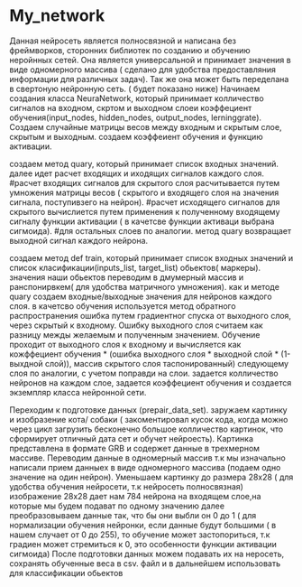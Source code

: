 # My_network
Данная нейросеть является полносвязной и  написана без фреймворков, сторонних библиотек по созданию и обучению неройнных сетей.
Она является универсальной и принимает значения в виде одномерного массива ( сделано для удобства предоставляния информации для различных задач).
Так же она может быть переделана в свертоную нейронную сеть. ( будет показано ниже)
Начинаем создания класса NeuraNetwork, который принимает колличество сигналов на входном, скртом и выходном слоеи коэффециент обучения(input_nodes, hidden_nodes, output_nodes,
                 lerninggrate).
Создаем случайные матрицы весов между входным и скрытым слое, скрытым и выходным.
создаем коэффеиент обучения и функцию активации.

создаем метод  quary, который принимает список входных значений.
далее идет расчет входящих и иходящих сигналов каждого слоя.
#расчет входящих сигналов для скрытого слоя расчитывается путем умножения матрицы весов ( скрытого и входящего слоя на значения сигнала, поступивзего на нейрон).
#расчет исходящего  сигналов для скрытого вычислиется путем применения к полученному входящему сигналу функции активации ( в качетсве функции активаци выбрана сигмоида).
#для остальных слоев по аналогии.
метод  quary возвращает выходной сигнал каждого нейрона.

создаем метод def train,  который принимает список входных значений и список класификации(inputs_list, target_list) обьектов( маркеры).
значения наши обьектов переводим в дмумерный массив и ранспонирвкем( для удобства матричного умножения).
как и методе quary создаем входные/выходные значения для нейронов каждого слоя.
в качетсво обучения используется метод обратного распространения ошибка путем градиентног спуска от выходного слоя, через скрытый к входному.
Ошибку выходного слоя считаем как разницу межды желаемым и полученным значением.
Обучение проходит от выходного слоя к входному и вычисляется как кожффециент обучения * (ошибка выходного слоя * выходной слой * (1-выхдной слой)), массив скрытого слоя таспонированный)
следующему слоя по аналогии, с учетом поправди на слои.
задается колличество нейронов на каждом слое, задается коэффециент обучения и создается экземпляр класса нейронной сети.

Переходим к подготовке данных (prepair_data_set).
заружаем картинку и изобразение кота/ собаки ( закоментировал кусок кода, когда можно через цикл загрузить бесконечно большое колличество картинок, что сформирует отличный дата сет и обучет нейроесть).
Картинка представлена в формате GRB и содержет данные в трехмерном массиве.
Переводим данные в одномерный массив  т.к мы изначально написали прием данныех в виде одномерного массива (подаем одно значение на один нейрон).
Уменьшаем картинку до размера 28х28 ( для удобства обучения нейросети, т.к нейросеть полносвязная)
изображение 28х28 дает нам 784 нейрона на входящем слое,на которые мы будем подават по одному значению
далее преобразовываем данные так, что бы они выбли он 0 до 1 ( для нормализации обучения нейронки, если данные будут большими ( в нашем случает от 0 до 255), то обучение может застопориться, т.к градиен может стремиться к 
0, это особенности функции активации сигмоида)
После подготовки данных можем подавать их на неросеть, сохранять обученные веса в csv. файл и в дальнейшем использовать для классификации обьектов









